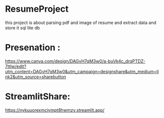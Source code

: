 ﻿# ResumeProject
 this project is about parsing pdf and image of resume and extract data and store it sql lite db 



 # Presenation :

 https://www.canva.com/design/DAGvH7qM3w0/a-buVk4c_drqPTDZ-7ttlw/edit?utm_content=DAGvH7qM3w0&utm_campaign=designshare&utm_medium=link2&utm_source=sharebutton


 # StreamlitShare:
https://nykuuorexmcjympt8hwmzy.streamlit.app/
